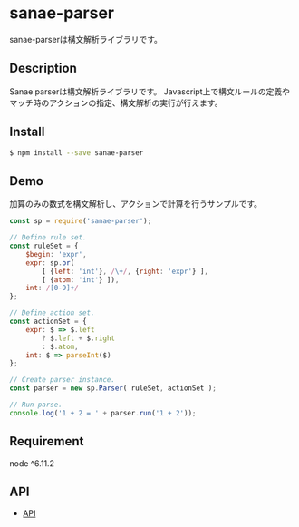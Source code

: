 sanae-parser
====

sanae-parserは構文解析ライブラリです。

## Description

Sanae parserは構文解析ライブラリです。
Javascript上で構文ルールの定義やマッチ時のアクションの指定、構文解析の実行が行えます。

## Install

```sh
$ npm install --save sanae-parser
```

## Demo

加算のみの数式を構文解析し、アクションで計算を行うサンプルです。

```js
const sp = require('sanae-parser');

// Define rule set.
const ruleSet = {
    $begin: 'expr',
    expr: sp.or(
        [ {left: 'int'}, /\+/, {right: 'expr'} ],
        [ {atom: 'int'} ]),
    int: /[0-9]+/
};

// Define action set.
const actionSet = {
    expr: $ => $.left 
        ? $.left + $.right
        : $.atom,
    int: $ => parseInt($)
};

// Create parser instance.
const parser = new sp.Parser( ruleSet, actionSet );

// Run parse.
console.log('1 + 2 = ' + parser.run('1 + 2'));
```

## Requirement

node ^6.11.2

## API

- [API](https://github.com/htshp/sanae-parser/blob/master/doc/api.md)
